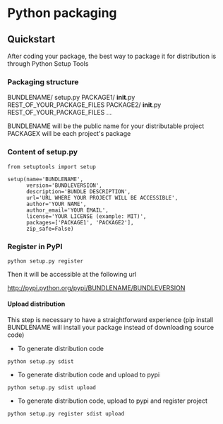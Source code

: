 # Python packaging

## Quickstart

After coding your package, the best way to package it for distribution is through Python Setup Tools

### Packaging structure

BUNDLENAME/
	setup.py
	PACKAGE1/
		__init__.py
		REST_OF_YOUR_PACKAGE_FILES
	PACKAGE2/
		__init__.py
		REST_OF_YOUR_PACKAGE_FILES
	...
	
BUNDLENAME will be the public name for your distributable project
PACKAGEX will be each project's package

### Content of setup.py


```
from setuptools import setup

setup(name='BUNDLENAME',
      version='BUNDLEVERSION',
      description='BUNDLE DESCRIPTION',
      url='URL WHERE YOUR PROJECT WILL BE ACCESSIBLE',
      author='YOUR NAME',
      author_email='YOUR EMAIL',
      license='YOUR LICENSE (example: MIT)',
      packages=['PACKAGE1', 'PACKAGE2'],
      zip_safe=False)
```

### Register in PyPI

```
python setup.py register
```

Then it will be accessible at the following url

http://pypi.python.org/pypi/BUNDLENAME/BUNDLEVERSION

#### Upload distribution

This step is necessary to have a straightforward experience (pip install BUNDLENAME will install your package instead of downloading source code)

- To generate distribution code

```
python setup.py sdist
```

- To generate distribution code and upload to pypi

```
python setup.py sdist upload
```

- To generate distribution code, upload to pypi and register project

```
python setup.py register sdist upload
```
